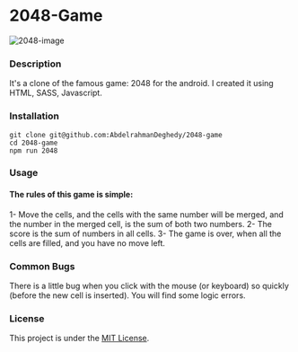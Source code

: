 # 2048-Game

![2048-image](https://user-images.githubusercontent.com/68364202/109203556-fa28f300-77ac-11eb-9498-b8bb4dcd3f76.png)


### Description
It's a clone of the famous game: 2048 for the android. I created it using HTML, SASS, Javascript.

### Installation
```
git clone git@github.com:AbdelrahmanDeghedy/2048-game
cd 2048-game
npm run 2048
```

### Usage
#### The rules of this game is simple:
1- Move the cells, and the cells with the same number will be merged, and the number in the merged cell, is the sum of both two numbers.
2- The score is the sum of numbers in all cells.
3- The game is over, when all the cells are filled, and you have no move left.

### Common Bugs
There is a little bug when you click with the mouse (or keyboard) so quickly (before the new cell is inserted). You will find some logic errors.


### License
This project is under the [MIT License](https://github.com/AbdelrahmanDeghedy/2048-Game/blob/main/LICENSE).
